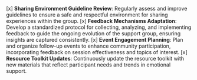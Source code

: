 [x] **Sharing Environment Guideline Review**: Regularly assess and improve guidelines to ensure a safe and respectful environment for sharing experiences within the group.
[x] **Feedback Mechanisms Adaptation**: Develop a standardized protocol for collecting, analyzing, and implementing feedback to guide the ongoing evolution of the support group, ensuring insights are captured consistently.
[x] **Event Engagement Planning**: Plan and organize follow-up events to enhance community participation, incorporating feedback on session effectiveness and topics of interest.
[x] **Resource Toolkit Updates**: Continuously update the resource toolkit with new materials that reflect participant needs and trends in emotional support.